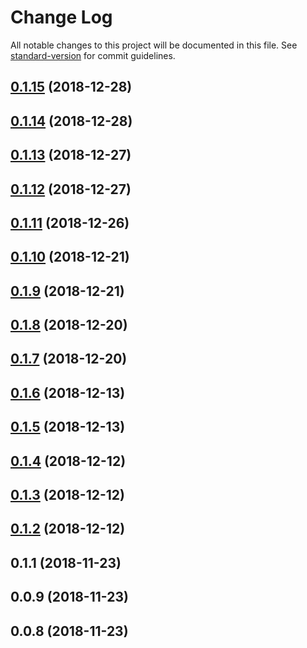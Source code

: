 # Change Log

All notable changes to this project will be documented in this file. See [standard-version](https://github.com/conventional-changelog/standard-version) for commit guidelines.

<a name="0.1.15"></a>
## [0.1.15](https://github.com/natzcam/firepeer/compare/v0.1.14...v0.1.15) (2018-12-28)



<a name="0.1.14"></a>
## [0.1.14](https://github.com/natzcam/firepeer/compare/v0.1.13...v0.1.14) (2018-12-28)



<a name="0.1.13"></a>
## [0.1.13](https://github.com/natzcam/firepeer/compare/v0.1.12...v0.1.13) (2018-12-27)



<a name="0.1.12"></a>
## [0.1.12](https://github.com/natzcam/firepeer/compare/v0.1.11...v0.1.12) (2018-12-27)



<a name="0.1.11"></a>
## [0.1.11](https://github.com/natzcam/firepeer/compare/v0.1.10...v0.1.11) (2018-12-26)



<a name="0.1.10"></a>
## [0.1.10](https://github.com/natzcam/firepeer/compare/v0.1.9...v0.1.10) (2018-12-21)



<a name="0.1.9"></a>
## [0.1.9](https://github.com/natzcam/firepeer/compare/v0.1.8...v0.1.9) (2018-12-21)



<a name="0.1.8"></a>
## [0.1.8](https://github.com/natzcam/firepeer/compare/v0.1.7...v0.1.8) (2018-12-20)



<a name="0.1.7"></a>
## [0.1.7](https://github.com/natzcam/firepeer/compare/v0.1.6...v0.1.7) (2018-12-20)



<a name="0.1.6"></a>
## [0.1.6](https://github.com/natzcam/firepeer/compare/v0.1.5...v0.1.6) (2018-12-13)



<a name="0.1.5"></a>
## [0.1.5](https://github.com/natzcam/firepeer/compare/v0.1.4...v0.1.5) (2018-12-13)



<a name="0.1.4"></a>
## [0.1.4](https://github.com/natzcam/firepeer/compare/v0.1.3...v0.1.4) (2018-12-12)



<a name="0.1.3"></a>
## [0.1.3](https://github.com/natzcam/firepeer/compare/v0.1.2...v0.1.3) (2018-12-12)



<a name="0.1.2"></a>
## [0.1.2](https://github.com/natzcam/firepeer/compare/v0.1.1...v0.1.2) (2018-12-12)



<a name="0.1.1"></a>
## 0.1.1 (2018-11-23)



<a name="0.0.9"></a>
## 0.0.9 (2018-11-23)



<a name="0.0.8"></a>
## 0.0.8 (2018-11-23)
